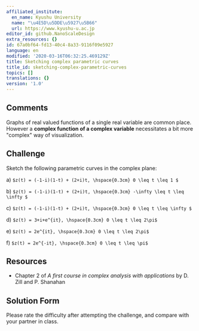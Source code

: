 ```yaml
---
affiliated_institute:
  en_name: Kyushu University
  name: "\u4E5D\u5DDE\u5927\u5B66"
  url: https://www.kyushu-u.ac.jp
editor_id: github.NanoScaleDesign
extra_resources: {}
id: 67a0bf64-fd13-40c4-8a33-9116f09e5927
language: en
modified: '2020-03-16T06:32:25.469129Z'
title: Sketching complex parametric curves
title_id: sketching-complex-parametric-curves
topics: []
translations: {}
version: '1.0'
---
```


## Comments

Graphs of real valued functions of a single real variable are common place. However
a **complex function of a complex variable** necessitates a bit more "complex" way of visualization. 

## Challenge

Sketch the following parametric curves in the complex plane:

a) `$z(t) = (-1-i)(1-t) + (2+i)t, \hspace{0.3cm} 0 \leq t \leq 1 $`
    
b) `$z(t) = (-1-i)(1-t) + (2+i)t, \hspace{0.3cm} -\infty \leq t \leq \infty $`
    
c) `$z(t) = (-1-i)(1-t) + (2+i)t, \hspace{0.3cm} 0 \leq t \leq \infty $`
    
d) `$z(t) = 3+i+e^{it}, \hspace{0.3cm} 0 \leq t \leq 2\pi$`
    
e) `$z(t) = 2e^{it}, \hspace{0.3cm} 0 \leq t \leq 2\pi$`
    
f) `$z(t) = 2e^{-it}, \hspace{0.3cm} 0 \leq t \leq \pi$`


## Resources
    
- Chapter 2 of *A first course in complex analysis with applications* by D. Zill and P. Shanahan


## Solution Form
Please rate the difficulty after attempting the challenge, and compare with your partner in class.
